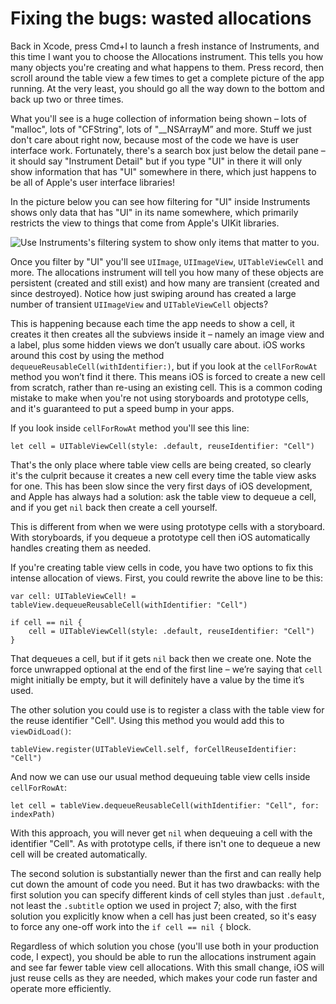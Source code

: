 # Fixing the bugs: wasted allocations

<!-- YOUTUBE: q9BT3dK8sQs -->

Back in Xcode, press Cmd+I to launch a fresh instance of Instruments, and this time I want you to choose the Allocations instrument. This tells you how many objects you're creating and what happens to them. Press record, then scroll around the table view a few times to get a complete picture of the app running. At the very least, you should go all the way down to the bottom and back up two or three times.

What you'll see is a huge collection of information being shown – lots of "malloc", lots of "CFString", lots of "\_\_NSArrayM” and more. Stuff we just don't care about right now, because most of the code we have is user interface work. Fortunately, there's a search box just below the detail pane – it should say "Instrument Detail" but if you type "UI" in there it will only show information that has "UI" somewhere in there, which just happens to be all of Apple's user interface libraries!

In the picture below you can see how filtering for "UI" inside Instruments shows only data that has "UI" in its name somewhere, which primarily restricts the view to things that come from Apple's UIKit libraries.

![Use Instruments's filtering system to show only items that matter to you.](30-2.png)

Once you filter by "UI" you'll see `UIImage`, `UIImageView`, `UITableViewCell` and more. The allocations instrument will tell you how many of these objects are persistent (created and still exist) and how many are transient (created and since destroyed). Notice how just swiping around has created a large number of transient `UIImageView` and `UITableViewCell` objects?

This is happening because each time the app needs to show a cell, it creates it then creates all the subviews inside it – namely an image view and a label, plus some hidden views we don’t usually care about. iOS works around this cost by using the method `dequeueReusableCell(withIdentifier:)`, but if you look at the `cellForRowAt` method you won’t find it there. This means iOS is forced to create a new cell from scratch, rather than re-using an existing cell. This is a common coding mistake to make when you're not using storyboards and prototype cells, and it's guaranteed to put a speed bump in your apps.

If you look inside `cellForRowAt` method you'll see this line:

    let cell = UITableViewCell(style: .default, reuseIdentifier: "Cell")

That's the only place where table view cells are being created, so clearly it's the culprit because it creates a new cell every time the table view asks for one. This has been slow since the very first days of iOS development, and Apple has always had a solution: ask the table view to dequeue a cell, and if you get `nil` back then create a cell yourself.

This is different from when we were using prototype cells with a storyboard. With storyboards, if you dequeue a prototype cell then iOS automatically handles creating them as needed.

If you're creating table view cells in code, you have two options to fix this intense allocation of views. First, you could rewrite the above line to be this:

    var cell: UITableViewCell! = tableView.dequeueReusableCell(withIdentifier: "Cell")

    if cell == nil {
        cell = UITableViewCell(style: .default, reuseIdentifier: "Cell")
    }

That dequeues a cell, but if it gets `nil` back then we create one. Note the force unwrapped optional at the end of the first line – we’re saying that `cell` might initially be empty, but it will definitely have a value by the time it’s used.

The other solution you could use is to register a class with the table view for the reuse identifier "Cell". Using this method you would add this to `viewDidLoad()`:

    tableView.register(UITableViewCell.self, forCellReuseIdentifier: "Cell")

And now we can use our usual method dequeuing table view cells inside `cellForRowAt`:

    let cell = tableView.dequeueReusableCell(withIdentifier: "Cell", for: indexPath)

With this approach, you will never get `nil` when dequeuing a cell with the identifier "Cell". As with prototype cells, if there isn't one to dequeue a new cell will be created automatically.

The second solution is substantially newer than the first and can really help cut down the amount of code you need. But it has two drawbacks: with the first solution you can specify different kinds of cell styles than just `.default`, not least the `.subtitle` option we used in project 7; also, with the first solution you explicitly know when a cell has just been created, so it's easy to force any one-off work into the `if cell == nil {` block.

Regardless of which solution you chose (you'll use both in your production code, I expect), you should be able to run the allocations instrument again and see far fewer table view cell allocations. With this small change, iOS will just reuse cells as they are needed, which makes your code run faster and operate more efficiently.
